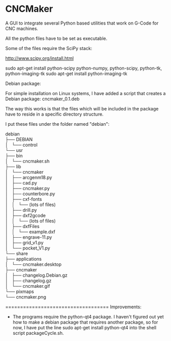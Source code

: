 # CNCMaker

A GUI to integrate several Python based utilities that work on G-Code for CNC machines.

All the python files have to be set as executable.

Some of the files require the SciPy stack:

http://www.scipy.org/install.html

sudo apt-get install python-scipy python-numpy, python-scipy, python-tk, python-imaging-tk
sudo apt-get install python-imaging-tk


Debian package:

For simple installation on Linux systems, I have added a script that creates a Debian package: cncmaker_0.1.deb

The way this works is that the files which will be included in the package have to reside in a specific directory structure.

I put these files under the folder named "debian":

debian  
├── DEBIAN  
│   └── control  
└── usr  
    ├── bin  
    │   └── cncmaker.sh  
    ├── lib  
    │   └── cncmaker  
    │       ├── arcgenm18.py  
    │       ├── cad.py  
    │       ├── cncmaker.py  
    │       ├── counterbore.py  
    │       ├── cxf-fonts  
    │       │   └── (lots of files)  
    │       ├── drill.py  
    │       ├── dxf2gcode  
    │       │   └── (lots of files)  
    │       ├── dxfFiles  
    │       │   └── example.dxf  
    │       ├── engrave-11.py  
    │       ├── grid_v1.py  
    │       └── pocket_V1.py  
    └── share  
        ├── applications  
        │   └── cncmaker.desktop  
        ├── cncmaker  
        │   ├── changelog.Debian.gz  
        │   ├── changelog.gz  
        │   └── cncmaker.gif  
        └── pixmaps  
            └── cncmaker.png  


===================================
Improvements:
- The programs require the python-qt4 package. I haven't figured out yet how to make a debian package that requires another package, so for now, I have put the line
sudo apt-get install python-qt4
into the shell script packageCycle.sh.



